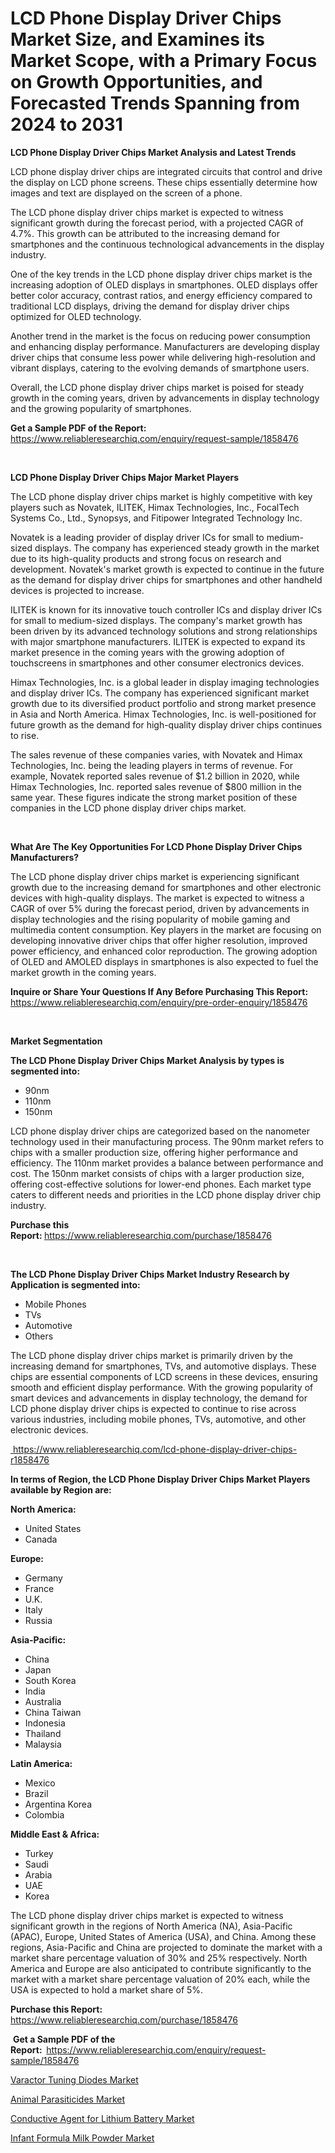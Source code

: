 <p><h1>LCD Phone Display Driver Chips Market Size, and Examines its Market Scope, with a Primary Focus on Growth Opportunities, and Forecasted Trends Spanning from 2024 to 2031</h1></p><p><strong>LCD Phone Display Driver Chips Market Analysis and Latest Trends</strong></p>
<p><p>LCD phone display driver chips are integrated circuits that control and drive the display on LCD phone screens. These chips essentially determine how images and text are displayed on the screen of a phone.</p><p>The LCD phone display driver chips market is expected to witness significant growth during the forecast period, with a projected CAGR of 4.7%. This growth can be attributed to the increasing demand for smartphones and the continuous technological advancements in the display industry.</p><p>One of the key trends in the LCD phone display driver chips market is the increasing adoption of OLED displays in smartphones. OLED displays offer better color accuracy, contrast ratios, and energy efficiency compared to traditional LCD displays, driving the demand for display driver chips optimized for OLED technology.</p><p>Another trend in the market is the focus on reducing power consumption and enhancing display performance. Manufacturers are developing display driver chips that consume less power while delivering high-resolution and vibrant displays, catering to the evolving demands of smartphone users.</p><p>Overall, the LCD phone display driver chips market is poised for steady growth in the coming years, driven by advancements in display technology and the growing popularity of smartphones.</p></p>
<p><strong>Get a Sample PDF of the Report:&nbsp;</strong> <a href="https://www.reliableresearchiq.com/enquiry/request-sample/1858476">https://www.reliableresearchiq.com/enquiry/request-sample/1858476</a></p>
<p>&nbsp;</p>
<p><strong>LCD Phone Display Driver Chips Major Market Players</strong></p>
<p><p>The LCD phone display driver chips market is highly competitive with key players such as Novatek, ILITEK, Himax Technologies, Inc., FocalTech Systems Co., Ltd., Synopsys, and Fitipower Integrated Technology Inc.</p><p>Novatek is a leading provider of display driver ICs for small to medium-sized displays. The company has experienced steady growth in the market due to its high-quality products and strong focus on research and development. Novatek's market growth is expected to continue in the future as the demand for display driver chips for smartphones and other handheld devices is projected to increase.</p><p>ILITEK is known for its innovative touch controller ICs and display driver ICs for small to medium-sized displays. The company's market growth has been driven by its advanced technology solutions and strong relationships with major smartphone manufacturers. ILITEK is expected to expand its market presence in the coming years with the growing adoption of touchscreens in smartphones and other consumer electronics devices.</p><p>Himax Technologies, Inc. is a global leader in display imaging technologies and display driver ICs. The company has experienced significant market growth due to its diversified product portfolio and strong market presence in Asia and North America. Himax Technologies, Inc. is well-positioned for future growth as the demand for high-quality display driver chips continues to rise.</p><p>The sales revenue of these companies varies, with Novatek and Himax Technologies, Inc. being the leading players in terms of revenue. For example, Novatek reported sales revenue of $1.2 billion in 2020, while Himax Technologies, Inc. reported sales revenue of $800 million in the same year. These figures indicate the strong market position of these companies in the LCD phone display driver chips market.</p></p>
<p>&nbsp;</p>
<p><strong>What Are The Key Opportunities For LCD Phone Display Driver Chips Manufacturers?</strong></p>
<p><p>The LCD phone display driver chips market is experiencing significant growth due to the increasing demand for smartphones and other electronic devices with high-quality displays. The market is expected to witness a CAGR of over 5% during the forecast period, driven by advancements in display technologies and the rising popularity of mobile gaming and multimedia content consumption. Key players in the market are focusing on developing innovative driver chips that offer higher resolution, improved power efficiency, and enhanced color reproduction. The growing adoption of OLED and AMOLED displays in smartphones is also expected to fuel the market growth in the coming years.</p></p>
<p><strong>Inquire or Share Your Questions If Any Before Purchasing This Report:</strong> <a href="https://www.reliableresearchiq.com/enquiry/pre-order-enquiry/1858476">https://www.reliableresearchiq.com/enquiry/pre-order-enquiry/1858476</a></p>
<p>&nbsp;</p>
<p><strong>Market Segmentation</strong></p>
<p><strong>The LCD Phone Display Driver Chips Market Analysis by types is segmented into:</strong></p>
<p><ul><li>90nm</li><li>110nm</li><li>150nm</li></ul></p>
<p><p>LCD phone display driver chips are categorized based on the nanometer technology used in their manufacturing process. The 90nm market refers to chips with a smaller production size, offering higher performance and efficiency. The 110nm market provides a balance between performance and cost. The 150nm market consists of chips with a larger production size, offering cost-effective solutions for lower-end phones. Each market type caters to different needs and priorities in the LCD phone display driver chip industry.</p></p>
<p><strong>Purchase this Report:&nbsp;</strong><a href="https://www.reliableresearchiq.com/purchase/1858476">https://www.reliableresearchiq.com/purchase/1858476</a></p>
<p>&nbsp;</p>
<p><strong>The LCD Phone Display Driver Chips Market Industry Research by Application is segmented into:</strong></p>
<p><ul><li>Mobile Phones</li><li>TVs</li><li>Automotive</li><li>Others</li></ul></p>
<p><p>The LCD phone display driver chips market is primarily driven by the increasing demand for smartphones, TVs, and automotive displays. These chips are essential components of LCD screens in these devices, ensuring smooth and efficient display performance. With the growing popularity of smart devices and advancements in display technology, the demand for LCD phone display driver chips is expected to continue to rise across various industries, including mobile phones, TVs, automotive, and other electronic devices.</p></p>
<p><a href="https://www.reliableresearchiq.com/lcd-phone-display-driver-chips-r1858476">&nbsp;https://www.reliableresearchiq.com/lcd-phone-display-driver-chips-r1858476</a></p>
<p><strong>In terms of Region, the LCD Phone Display Driver Chips Market Players available by Region are:</strong></p>
<p>
    <p> <strong> North America: </strong>
        <ul>
            <li>United States</li>
            <li>Canada</li>
        </ul>
        </p> 
    <p> <strong> Europe: </strong>
        <ul>
            <li>Germany</li>
            <li>France</li>
            <li>U.K.</li>
            <li>Italy</li>
            <li>Russia</li>
        </ul>
        </p> 
    <p> <strong> Asia-Pacific: </strong>
        <ul>
            <li>China</li>
            <li>Japan</li>
            <li>South Korea</li>
            <li>India</li>
            <li>Australia</li>
            <li>China Taiwan</li>
            <li>Indonesia</li>
            <li>Thailand</li>
            <li>Malaysia</li>
        </ul>
        </p> 
    <p> <strong> Latin America: </strong>
        <ul>
            <li>Mexico</li>
            <li>Brazil</li>
            <li>Argentina Korea</li>
            <li>Colombia</li>
        </ul>
        </p> 
    <p> <strong> Middle East & Africa: </strong>
        <ul>
            <li>Turkey</li>
            <li>Saudi</li>
            <li>Arabia</li>
            <li>UAE</li>
            <li>Korea</li>
        </ul>
    </p>
    </p>
<p><p>The LCD phone display driver chips market is expected to witness significant growth in the regions of North America (NA), Asia-Pacific (APAC), Europe, United States of America (USA), and China. Among these regions, Asia-Pacific and China are projected to dominate the market with a market share percentage valuation of 30% and 25% respectively. North America and Europe are also anticipated to contribute significantly to the market with a market share percentage valuation of 20% each, while the USA is expected to hold a market share of 5%.</p></p>
<p><strong>Purchase this Report: </strong><a href="https://www.reliableresearchiq.com/purchase/1858476">https://www.reliableresearchiq.com/purchase/1858476</a></p>
<p>&nbsp;<strong>Get a Sample PDF of the Report:&nbsp;&nbsp;</strong><a href="https://www.reliableresearchiq.com/enquiry/request-sample/1858476">https://www.reliableresearchiq.com/enquiry/request-sample/1858476</a></p>
<p><strong></strong></p>
<p><p><a href="https://medium.com/@jakobeblake51/varactor-tuning-diodes-market-research-report-market-forecast-and-growth-prospects-with-a-steady-ff148098c4aa">Varactor Tuning Diodes Market</a></p><p><a href="https://www.linkedin.com/pulse/global-animal-parasiticides-market-focus-application-end-use-hdljf">Animal Parasiticides Market</a></p><p><a href="https://medium.com/@amanda.hamilton54645/an-in-depth-analysis-of-the-global-conductive-agent-for-lithium-battery-market-scope-and-its-rapid-54c47d8c1b89">Conductive Agent for Lithium Battery Market</a></p><p><a href="https://www.linkedin.com/pulse/infant-formula-milk-powder-market-size-amp-share-analysis-f9psf">Infant Formula Milk Powder Market</a></p></p>